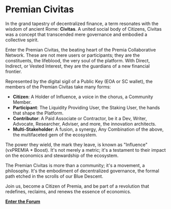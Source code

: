 # Premian Civitas

In the grand tapestry of decentralized finance, a term resonates with the wisdom of ancient Rome: **Civitas**. A united social body of Citizens, Civitas was a concept that transcended mere governance and embodied a collective spirit.

Enter the Premian Civitas, the beating heart of the Premia Collaborative Network. These are not mere users or participants; they are the constituents, the lifeblood, the very soul of the platform. With Direct, Indirect, or Vested Interest, they are the guardians of a new financial frontier.

Represented by the digital sigil of a Public Key (EOA or SC wallet), the members of the Premian Civitas take many forms:

* **Citizen**: A Holder of Influence, a voice in the chorus, a Community Member.
* **Participant**: The Liquidity Providing User, the Staking User, the hands that shape the Platform.
* **Contributor**: A Paid Associate or Contractor, be it a Dev, Writer, Advocate, Researcher, Adviser, and more, the innovation architects.
* **Multi-Stakeholder**: A fusion, a synergy, Any Combination of the above, the multifaceted gem of the ecosystem.

The power they wield, the mark they leave, is known as "Influence" (vxPREMIA \* Boost). It's not merely a metric; it's a testament to their impact on the economics and stewardship of the ecosystem.

The Premian Civitas is more than a community; it's a movement, a philosophy. It's the embodiment of decentralized governance, the formal path etched in the scrolls of our Blue Descent.

Join us, become a Citizen of Premia, and be part of a revolution that redefines, reclaims, and renews the essence of economics.

[**Enter the Forum**](https://forum.premia.finance/)
